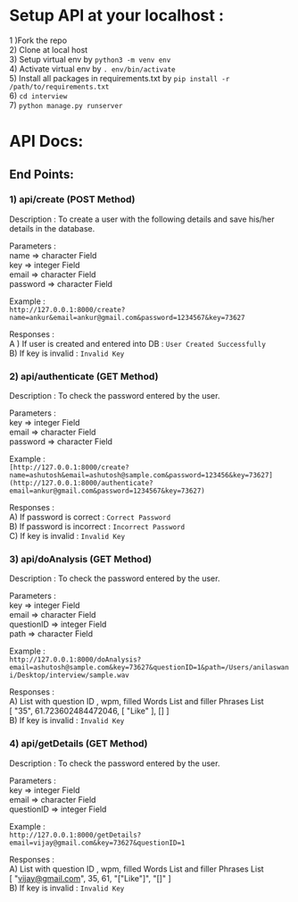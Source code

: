 # Setup API at your localhost : 
  1 )Fork the repo <br/>
  2) Clone at local host <br/>
  3) Setup virtual env by `python3 -m venv env`<br/>
  4) Activate virtual env by `. env/bin/activate`<br/>
  5) Install all packages in requirements.txt by `pip install -r /path/to/requirements.txt` <br/>
  6) `cd interview`<br/>
  7) `python manage.py runserver`

# API Docs:

## End Points:

### 1) api/create (POST Method)
  Description : To create a user with the following details and save his/her details in the database.
  
  Parameters : <br />
  name => character Field<br />
  key => integer Field<br />
  email => character Field<br />
  password => character Field<br />
  
  Example : <br />
  `http://127.0.0.1:8000/create?name=ankur&email=ankur@gmail.com&password=1234567&key=73627`<br />
  
  Responses : <br />
  A ) If user is created and entered into DB : `User Created Successfully`<br />
  B) If key is invalid : `Invalid Key`<br />

### 2) api/authenticate (GET Method)
  Description : To check the password entered by the user.
  
  Parameters : <br />
  key => integer Field<br />
  email => character Field<br />
  password => character Field<br />
  
  Example : <br />
  `[http://127.0.0.1:8000/create?name=ashutosh&email=ashutosh@sample.com&password=123456&key=73627](http://127.0.0.1:8000/authenticate?email=ankur@gmail.com&password=1234567&key=73627)`<br />
  
  Responses : <br />
  A) If password is correct : `Correct Password`<br />
  B) If password is incorrect : `Incorrect Password`<br />
  C) If key is invalid : `Invalid Key`<br />
  
  ### 3) api/doAnalysis (GET Method)
  Description : To check the password entered by the user.
  
  Parameters : <br />
  key => integer Field<br />
  email => character Field<br />
  questionID => integer Field<br />
  path => character Field<br />
  
  Example : <br />
  `http://127.0.0.1:8000/doAnalysis?email=ashutosh@sample.com&key=73627&questionID=1&path=/Users/anilaswani/Desktop/interview/sample.wav`<br />
  
  Responses : <br />
  A) List with question ID , wpm, filled Words List and filler Phrases List<br />
  [
    "35",
    61.723602484472046,
    [
        "Like"
    ],
    []
]
<br/>
  B) If key is invalid : `Invalid Key`<br />
  
  ### 4) api/getDetails (GET Method)
  Description : To check the password entered by the user.
  
  Parameters : <br />
  key => integer Field<br />
  email => character Field<br />
  questionID => integer Field<br />
  
  Example : <br />
  `http://127.0.0.1:8000/getDetails?email=vijay@gmail.com&key=73627&questionID=1`
  
  Responses : <br/>
  A) List with question ID , wpm, filled Words List and filler Phrases List<br />
  [
    "vijay@gmail.com",
    35,
    61,
    "[\"Like\"]",
    "[]"
] <br/>
B) If key is invalid : `Invalid Key`<br />
